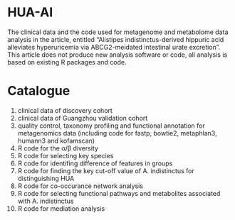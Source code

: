 # HUA-AI
The clinical data and the code used for metagenome and metabolome data analysis in the article, entitled “Alistipes indistinctus-derived hippuric acid alleviates hyperuricemia via ABCG2-meidated intestinal urate excretion”.
This article does not produce new analysis software or code, all analysis is based on existing R packages and code.

# Catalogue
1. clinical data of discovery cohort
2. clinical data of Guangzhou validation cohort
3. quality control, taxonomy profiling and functional annotation for metagenomics data  (including code for fastp, bowtie2, metaphlan3, humann3 and kofamscan)
4. R code for the α/β diversity
5. R code for selecting key species
6. R code for identifing difference of features in groups
7. R code for finding the key cut-off value of A. indistinctus for distinguishing HUA
8. R code for co-occurance network analysis
9. R code for selecting functional pathways and metabolites associated with A. indistinctus
10. R code for mediation analysis
